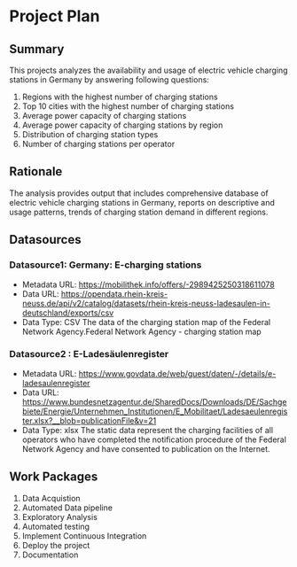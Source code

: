 # Project Plan

## Summary
This projects analyzes the availability and usage of electric vehicle charging stations in Germany by answering following questions:

1. Regions with the highest number of charging stations
2. Top 10 cities with the highest number of charging stations
3. Average power capacity of charging stations
4. Average power capacity of charging stations by region
5. Distribution of charging station types
6. Number of charging stations per operator

## Rationale
The analysis provides output that includes comprehensive database of electric vehicle charging stations in Germany, reports on descriptive and usage patterns, trends of charging station demand in different regions.

## Datasources

### Datasource1: Germany: E-charging stations
* Metadata URL: https://mobilithek.info/offers/-2989425250318611078
* Data URL: https://opendata.rhein-kreis-neuss.de/api/v2/catalog/datasets/rhein-kreis-neuss-ladesaulen-in-deutschland/exports/csv
* Data Type: CSV
The data of the charging station map of the Federal Network Agency.Federal Network Agency - charging station map

### Datasource2 : E-Ladesäulenregister
* Metadata URL: https://www.govdata.de/web/guest/daten/-/details/e-ladesaulenregister
* Data URL: https://www.bundesnetzagentur.de/SharedDocs/Downloads/DE/Sachgebiete/Energie/Unternehmen_Institutionen/E_Mobilitaet/Ladesaeulenregister.xlsx?__blob=publicationFile&v=21
* Data Type: xlsx
The static data represent the charging facilities of all operators who have completed the notification procedure of the Federal Network Agency and have consented to publication on the Internet.

## Work Packages
1.  Data Acquistion
2.  Automated Data pipeline
4.	Exploratory Analysis
5.	Automated testing
6.	Implement Continuous Integration
7.	Deploy the project 
8.  Documentation

